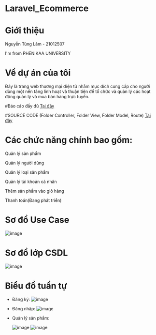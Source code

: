 # Laravel_Ecommerce

# Giới thiệu
Nguyễn Tùng Lâm - 21012507

I'm from PHENIKAA UNIVERSITY

# Về dự án của tôi
Đây là trang web thương mại điện tử nhằm mục đích cung cấp cho người dùng một nền tảng linh hoạt và thuận tiện để tổ chức và quản lý các hoạt động quản lý và mua bán hàng trực tuyến.

#Báo cáo đầy đủ
[Tại đây](https://docs.google.com/document/d/1MIPpSXVhuzt6ZSZdB8AzsDk3N227Y4eg/edit?usp=sharing&ouid=100491365752129575375&rtpof=true&sd=true)

#SOURCE CODE (Folder Controller, Folder View, Folder Model, Route)
[Tại đây]()

# Các chức năng chính bao gồm:
Quản lý sản phẩm

Quản lý người dùng

Quản lý loại sản phẩm

Quản lý tài khoản cá nhân

Thêm sản phẩm vào giỏ hàng

Thanh toán(Đang phát triển)

# Sơ đồ Use Case

![image](https://github.com/user-attachments/assets/b350febb-8809-4d70-aa64-23bb416d04ec)

# Sơ đồ lớp CSDL

![image](https://github.com/user-attachments/assets/4fe865c0-7447-453d-a1db-604005a0cbc8)

# Biểu đồ tuần tự

- Đăng ký:
  ![image](https://github.com/user-attachments/assets/83461ed7-0f5b-4090-bb99-258209506b09)

- Đăng nhập:
  ![image](https://github.com/user-attachments/assets/53638701-82fc-4097-a9a9-64b5891c4006)

- Quản lý sản phẩm:

  ![image](https://github.com/user-attachments/assets/1d0b0ea9-2845-4e07-baca-e05873a7720c)
  ![image](https://github.com/user-attachments/assets/ddde7c66-b15b-42e3-bfe5-65901f9644d0)




